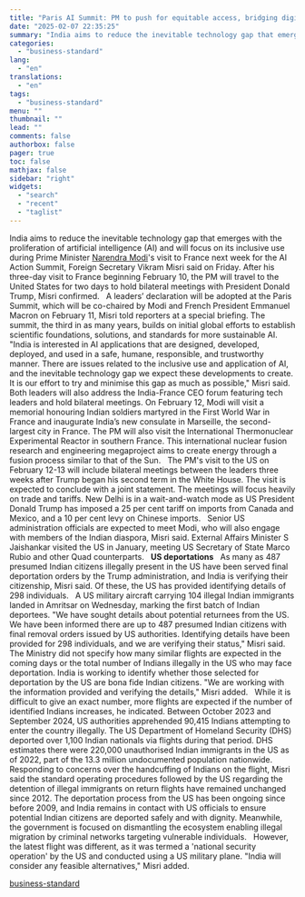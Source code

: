 ```yaml
---
title: "Paris AI Summit: PM to push for equitable access, bridging digital divide"
date: "2025-02-07 22:35:25"
summary: "India aims to reduce the inevitable technology gap that emerges with the proliferation of artificial intelligence (AI) and will focus on its inclusive use during Prime Minister Narendra Modi's visit to France next week for the AI Action Summit, Foreign Secretary Vikram Misri said on Friday. After his three-day visit..."
categories:
  - "business-standard"
lang:
  - "en"
translations:
  - "en"
tags:
  - "business-standard"
menu: ""
thumbnail: ""
lead: ""
comments: false
authorbox: false
pager: true
toc: false
mathjax: false
sidebar: "right"
widgets:
  - "search"
  - "recent"
  - "taglist"
---
```


India aims to reduce the inevitable technology gap that emerges with the proliferation of artificial intelligence (AI) and will focus on its inclusive use during Prime Minister [Narendra Modi](https://www.business-standard.com/about/who-is-narendra-modi)'s visit to France next week for the AI Action Summit, Foreign Secretary Vikram Misri said on Friday. After his three-day visit to France beginning February 10, the PM will travel to the United States for two days to hold bilateral meetings with President Donald Trump, Misri confirmed.
 
A leaders’ declaration will be adopted at the Paris Summit, which will be co-chaired by Modi and French President Emmanuel Macron on February 11, Misri told reporters at a special briefing. The summit, the third in as many years, builds on initial global efforts to establish scientific foundations, solutions, and standards for more sustainable AI. 
 
"India is interested in AI applications that are designed, developed, deployed, and used in a safe, humane, responsible, and trustworthy manner. There are issues related to the inclusive use and application of AI, and the inevitable technology gap we expect these developments to create. It is our effort to try and minimise this gap as much as possible," Misri said.
 
Both leaders will also address the India-France CEO forum featuring tech leaders and hold bilateral meetings. On February 12, Modi will visit a memorial honouring Indian soldiers martyred in the First World War in France and inaugurate India’s new consulate in Marseille, the second-largest city in France. The PM will also visit the International Thermonuclear Experimental Reactor in southern France. This international nuclear fusion research and engineering megaproject aims to create energy through a fusion process similar to that of the Sun.
 
The PM's visit to the US on February 12-13 will include bilateral meetings between the leaders three weeks after Trump began his second term in the White House. The visit is expected to conclude with a joint statement. The meetings will focus heavily on trade and tariffs. New Delhi is in a wait-and-watch mode as US President Donald Trump has imposed a 25 per cent tariff on imports from Canada and Mexico, and a 10 per cent levy on Chinese imports.
 
Senior US administration officials are expected to meet Modi, who will also engage with members of the Indian diaspora, Misri said. External Affairs Minister S Jaishankar visited the US in January, meeting US Secretary of State Marco Rubio and other Quad counterparts.
 
**US deportations**
 
As many as 487 presumed Indian citizens illegally present in the US have been served final deportation orders by the Trump administration, and India is verifying their citizenship, Misri said. Of these, the US has provided identifying details of 298 individuals.
 
A US military aircraft carrying 104 illegal Indian immigrants landed in Amritsar on Wednesday, marking the first batch of Indian deportees. "We have sought details about potential returnees from the US. We have been informed there are up to 487 presumed Indian citizens with final removal orders issued by US authorities. Identifying details have been provided for 298 individuals, and we are verifying their status," Misri said.
 
The Ministry did not specify how many similar flights are expected in the coming days or the total number of Indians illegally in the US who may face deportation. India is working to identify whether those selected for deportation by the US are bona fide Indian citizens. "We are working with the information provided and verifying the details," Misri added.
 
While it is difficult to give an exact number, more flights are expected if the number of identified Indians increases, he indicated. Between October 2023 and September 2024, US authorities apprehended 90,415 Indians attempting to enter the country illegally. The US Department of Homeland Security (DHS) deported over 1,100 Indian nationals via flights during that period. DHS estimates there were 220,000 unauthorised Indian immigrants in the US as of 2022, part of the 13.3 million undocumented population nationwide.
 
Responding to concerns over the handcuffing of Indians on the flight, Misri said the standard operating procedures followed by the US regarding the detention of illegal immigrants on return flights have remained unchanged since 2012. The deportation process from the US has been ongoing since before 2009, and India remains in contact with US officials to ensure potential Indian citizens are deported safely and with dignity. Meanwhile, the government is focused on dismantling the ecosystem enabling illegal migration by criminal networks targeting vulnerable individuals.
 
However, the latest flight was different, as it was termed a 'national security operation' by the US and conducted using a US military plane. "India will consider any feasible alternatives," Misri added.

[business-standard](https://www.business-standard.com/external-affairs-defence-security/news/paris-ai-summit-pm-to-push-for-equitable-access-bridging-digital-divide-125020701705_1.html)
